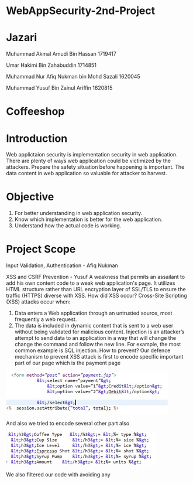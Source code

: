 # WebAppSecurity-2nd-Project
# Jazari
Muhammad Akmal Amudi Bin Hassan 1719417

Umar Hakimi Bin Zahabuddin 1714851

Muhammad Nur Afiq Nukman bin Mohd Sazali 1620045

Muhammad Yusuf Bin Zainul Ariffin 1620815



# Coffeeshop

# Introduction
Web applictaion security is implementation security in web application. There are plenty of ways web application could be victimized by the attackers. Prepare the safety situation  before happening is important. The data content in web application so valuable for attacker to harvest.

# Objective
1. For better understanding in web application security.
2. Know which implementation is better for the web application.
3. Understand how the actual code is working.

# Project Scope
Input Validation, Authentication - Afiq Nukman

XSS and CSRF Prevention - Yusuf
A weakness that permits an assailant to add his own content code to a weak web application's page. It utilizes HTML structure rather than URL encryption layer of SSL/TLS to ensure the traffic (HTTPS) diverse with XSS. 
How did XSS occur?
Cross-Site Scripting (XSS) attacks occur when:
1.	Data enters a Web application through an untrusted source, most frequently a web request.
2.	The data is included in dynamic content that is sent to a web user without being validated for malicious content.
Injection is an attacker’s attempt to send data to an application in a way that will change the change the command and follow the new line. For example, the most common example is SQL injection.
How to prevent?
Our defence mechanism to prevent XSS attack is first to encode specific important part of our page which is the payment page  

<img src="cxx1.jpg"/>

And also we tried to encode several other part also

<img src="cxx2.jpg"/>
 
We also filtered our code with avoiding any <script> tag to sanitize the website and make it safe HTML. We also planned to use HttpOnly attribute to flag cookies but got a few problem with the nginx. 
CSRF prevention.
We are implementing reauthenticate measure for another session that the user want to use, like maybank apps.Preventing XSS attack is also a good measure to prevent CSRF attack.


Database Security Principles - Umar Hakimi

  For the database security principle, the prevention that I used to tighten the database security is preventing a SQL Injection. From my understanding from this course is that one way of a SQL injection was done is through a user/attacker entering an input that contains a script which mimics the query statement of the database to manipulate the database. For example, the attacker can enter “Delete userID from Table;”  as username login and those strings will execute that SQL command. For this, I’ve placed patterns for inputs to avoid any SQL command to be executed. For example, for the username, the pattern required the username to not include any special character except ’space’, which most SQL commands need the “ ; ” for them to be executed.  
 As for the database server, I enhance it with stored procedure. This is to ensure that the data that was called were coming from  the procedure instead of the database itself. This can help me secure the properties of the database to avoid the attacker knowing the name where each data stored. Through this method, I also can avoid sql injection and Insecure Direct Object Reference due to different names for data request and the real database. Other than that, I also used sp_executequery instead of EXEC for reading input in SQL. This to my understanding can avoid treating user input as a execute string. For example, we have an input to request coffee name. If the user insert 'select * from coffee* for the coffee name, this will trigger an execute command in SQL. Due to sp_executequery, instead of SQL reading the whole input as parameter, the sql only recognize the 'select * from coffee' as a data name. So SQL will only search 'select * from coffee' as a coffee name in coffee table and return null or no coffee name found.


Authorization, File Security Principle - Akmal Amudi
 In Authorization, we make separated role for sepaeated duties. For user, they only can view from user side and admin side, they only can view from administration side. By doing this, we manage to do mappling application roles to application server groups. Map the role of user login defined in the application to the group of user defined on the Application Server by adding a security-role-mapping element to the sun-web.xml runtime deployment descriptor file. We create another xml file mapping with user login page.

For File Security Principle,
 To prevent from file leaks, using doPost to pass sensitive data or to protect it and we also create isErrorPage where if an error occured, the page will directly bring to error page. This will not revealing any source code to this webpage. To prevent from data leaks. We using it in payment and calculate page jsp. The payment to protect user data from attacker.
<img src="error1.png"/>
 
 <img src="error2.png"/>

We hardening our web server by configure Tomcat to support SSL or https. This could to help to reduce attack on the server. Setting started from command prompt.
<img src="cmd.png"/>
